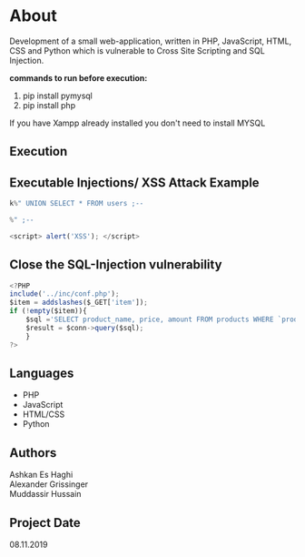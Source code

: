 # About
Development of a small web-application, written in PHP, JavaScript, HTML, CSS and Python
which is vulnerable to Cross Site Scripting and SQL Injection.

**commands to run before execution:** <br>
1. pip install pymysql <br>
2. pip install php

If you have Xampp already installed you don't need to install MYSQL

## Execution

## Executable Injections/ XSS Attack Example

```javascript
k%" UNION SELECT * FROM users ;--

%" ;--

<script> alert('XSS'); </script>
```

## Close the SQL-Injection vulnerability
```javascript
<?PHP
include('../inc/conf.php');
$item = addslashes($_GET['item']);
if (!empty($item)){
	$sql ='SELECT product_name, price, amount FROM products WHERE `product_name` like "%'.$item.'%"';
	$result = $conn->query($sql);
	}
?>
```

## Languages
* PHP
* JavaScript
* HTML/CSS
* Python

## Authors
Ashkan Es Haghi <br>
Alexander Grissinger <br>
Muddassir Hussain <br>

## Project Date
08.11.2019
